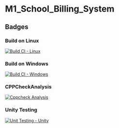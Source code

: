 # M1_School_Billing_System

## Badges
### Build on Linux
[![Build CI - Linux](https://github.com/dhivyashree2481/M1_School_Billing_System/actions/workflows/c-cpp.yml/badge.svg)](https://github.com/dhivyashree2481/M1_School_Billing_System/actions/workflows/c-cpp.yml)

### Build on Windows
[![Build CI - Windows](https://github.com/dhivyashree2481/M1_School_Billing_System/actions/workflows/build_windows.yml/badge.svg)](https://github.com/dhivyashree2481/M1_School_Billing_System/actions/workflows/build_windows.yml)

### CPPCheckAnalysis
[![Cppcheck Analysis](https://github.com/dhivyashree2481/M1_School_Billing_System/actions/workflows/cppcheckanalysis.yml/badge.svg)](https://github.com/dhivyashree2481/M1_School_Billing_System/actions/workflows/cppcheckanalysis.yml)

### Unity Testing
[![Unit Testing - Unity](https://github.com/dhivyashree2481/M1_School_Billing_System/actions/workflows/unity_testing.yml/badge.svg)](https://github.com/dhivyashree2481/M1_School_Billing_System/actions/workflows/unity_testing.yml)

